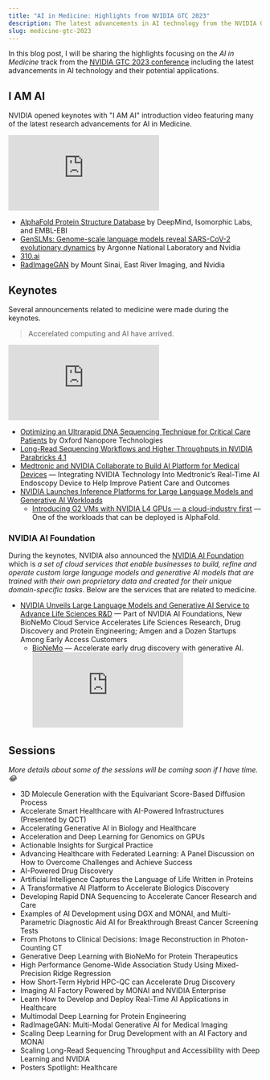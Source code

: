 ```yaml
---
title: "AI in Medicine: Highlights from NVIDIA GTC 2023"
description: The latest advancements in AI technology from the NVIDIA GTC 2023 conference.
slug: medicine-gtc-2023
---
```


In this blog post, I will be sharing the highlights focusing on the _AI in Medicine_ track from the [NVIDIA GTC 2023 conference](https://www.nvidia.com/gtc/) including the latest advancements in AI technology and their potential applications.

## I AM AI

NVIDIA opened keynotes with "I AM AI" introduction video featuring many of the latest research advancements for AI in Medicine.

<iframe class="w-full aspect-video" src="https://www.youtube.com/embed/sxHFDKwJGGo" title="YouTube video player" frameborder="0" allow="accelerometer; autoplay; clipboard-write; encrypted-media; gyroscope; picture-in-picture; web-share" allowfullscreen></iframe>

- [AlphaFold Protein Structure Database](https://alphafold.ebi.ac.uk/) by DeepMind, Isomorphic Labs, and EMBL-EBI
- [GenSLMs: Genome-scale language models reveal SARS-CoV-2 evolutionary dynamics](https://www.biorxiv.org/content/10.1101/2022.10.10.511571v1) by Argonne National Laboratory and Nvidia
- [310.ai](https://310.ai/)
- [RadImageGAN](https://www.linkedin.com/posts/mehrzads_radimagegan-multi-modal-generative-ai-for-activity-7037611230877913088-UvRa/) by Mount Sinai, East River Imaging, and Nvidia

## Keynotes

Several announcements related to medicine were made during the keynotes.

> Accerelated computing and AI have arrived.

<iframe class="w-full aspect-video" src="https://www.youtube.com/embed/DiGB5uAYKAg" title="YouTube video player" frameborder="0" allow="accelerometer; autoplay; clipboard-write; encrypted-media; gyroscope; picture-in-picture; web-share" allowfullscreen></iframe>

- [Optimizing an Ultrarapid DNA Sequencing Technique for Critical Care Patients](https://www.youtube.com/watch?v=dnKJTaYoAh8) by Oxford Nanopore Technologies
- [Long-Read Sequencing Workflows and Higher Throughputs in NVIDIA Parabricks 4.1](https://developer.nvidia.com/blog/long-read-sequencing-workflows-and-higher-throughputs-in-nvidia-parabricks-4-1/)
- [Medtronic and NVIDIA Collaborate to Build AI Platform for Medical Devices](https://nvidianews.nvidia.com/news/medtronic-and-nvidia-collaborate-to-build-ai-platform-for-medical-devices) — Integrating NVIDIA Technology Into Medtronic’s Real-Time AI Endoscopy Device to Help Improve Patient Care and Outcomes
- [NVIDIA Launches Inference Platforms for Large Language Models and Generative AI Workloads](https://nvidianews.nvidia.com/news/nvidia-launches-inference-platforms-for-large-language-models-and-generative-ai-workloads)
  - [Introducing G2 VMs with NVIDIA L4 GPUs — a cloud-industry first](https://cloud.google.com/blog/products/compute/introducing-g2-vms-with-nvidia-l4-gpus) — One of the workloads that can be deployed is AlphaFold.

### NVIDIA AI Foundation

During the keynotes, NVIDIA also announced the [NVIDIA AI Foundation](https://nvidianews.nvidia.com/news/nvidia-brings-generative-ai-to-worlds-enterprises-with-cloud-services-for-creating-large-language-and-visual-models) which is _a set of cloud services that enable businesses to build, refine and operate custom large language models and generative AI models that are trained with their own proprietary data and created for their unique domain-specific tasks_. Below are the services that are related to medicine.

- [NVIDIA Unveils Large Language Models and Generative AI Service to Advance Life Sciences R&D](https://nvidianews.nvidia.com/news/nvidia-unveils-large-language-models-and-generative-ai-services-to-advance-life-sciences-r-d) — Part of NVIDIA AI Foundations, New BioNeMo Cloud Service Accelerates Life Sciences Research, Drug Discovery and Protein Engineering; Amgen and a Dozen Startups Among Early Access Customers
  - [BioNeMo](https://www.nvidia.com/en-us/gpu-cloud/bionemo/) — Accelerate early drug discovery with generative AI.
    <iframe class="w-full aspect-video" src="https://www.youtube.com/embed/GNL1z7hnj4w" title="YouTube video player" frameborder="0" allow="accelerometer; autoplay; clipboard-write; encrypted-media; gyroscope; picture-in-picture; web-share" allowfullscreen></iframe>

## Sessions

_More details about some of the sessions will be coming soon if I have time. 😂_

- 3D Molecule Generation with the Equivariant Score-Based Diffusion Process
- Accelerate Smart Healthcare with AI-Powered Infrastructures (Presented by QCT)
- Accelerating Generative AI in Biology and Healthcare
- Acceleration and Deep Learning for Genomics on GPUs
- Actionable Insights for Surgical Practice
- Advancing Healthcare with Federated Learning: A Panel Discussion on How to Overcome Challenges and Achieve Success
- AI-Powered Drug Discovery
- Artificial Intelligence Captures the Language of Life Written in Proteins
- A Transformative AI Platform to Accelerate Biologics Discovery
- Developing Rapid DNA Sequencing to Accelerate Cancer Research and Care
- Examples of AI Development using DGX and MONAI, and Multi-Parametric Diagnostic Aid AI for Breakthrough Breast Cancer Screening Tests
- From Photons to Clinical Decisions: Image Reconstruction in Photon-Counting CT
- Generative Deep Learning with BioNeMo for Protein Therapeutics
- High Performance Genome-Wide Association Study Using Mixed-Precision Ridge Regression
- How Short-Term Hybrid HPC-QC can Accelerate Drug Discovery
- Imaging AI Factory Powered by MONAI and NVIDIA Enterprise
- Learn How to Develop and Deploy Real-Time AI Applications in Healthcare
- Multimodal Deep Learning for Protein Engineering
- RadImageGAN: Multi-Modal Generative AI for Medical Imaging
- Scaling Deep Learning for Drug Development with an AI Factory and MONAI
- Scaling Long-Read Sequencing Throughput and Accessibility with Deep Learning and NVIDIA
- Posters Spotlight: Healthcare

